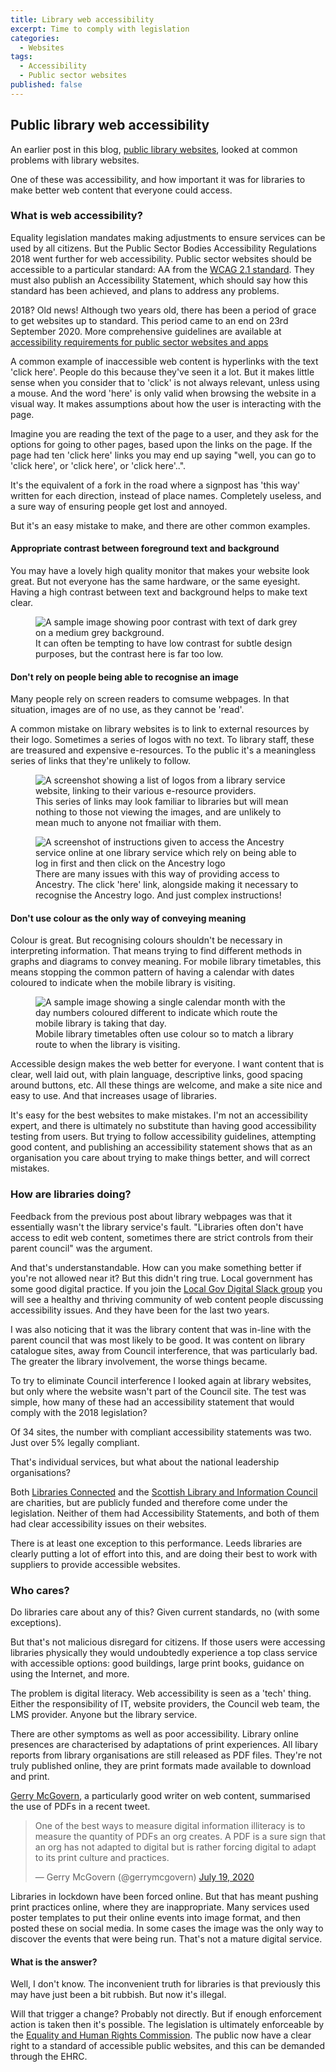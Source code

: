 ```yaml
---
title: Library web accessibility
excerpt: Time to comply with legislation
categories:
  - Websites
tags:
  - Accessibility
  - Public sector websites
published: false
---
```


## Public library web accessibility

An earlier post in this blog, [public library websites](https://blog.librarydata.uk/public-library-websites/), looked at common problems with library websites.

One of these was accessibility, and how important it was for libraries to make better web content that everyone could access.

### What is web accessibility?

Equality legislation mandates making adjustments to ensure services can be used by all citizens. But the Public Sector Bodies Accessibility Regulations 2018 went further for web accessibility. Public sector websites should be accessible to a particular standard: AA from the [WCAG 2.1 standard](https://www.gov.uk/service-manual/helping-people-to-use-your-service/understanding-wcag). They must also publish an Accessibility Statement, which should say how this standard has been achieved, and plans to address any problems.

2018? Old news! Although two years old, there has been a period of grace to get websites up to standard. This period came to an end on 23rd September 2020. More comprehensive guidelines are available at [accessibility requirements for public sector websites and apps](https://www.gov.uk/guidance/accessibility-requirements-for-public-sector-websites-and-apps)

A common example of inaccessible web content is hyperlinks with the text 'click here'. People do this because they've seen it a lot. But it makes little sense when you consider that to 'click' is not always relevant, unless using a mouse. And the word 'here' is only valid when browsing the website in a visual way. It makes assumptions about how the user is interacting with the page.

Imagine you are reading the text of the page to a user, and they ask for the options for going to other pages, based upon the links on the page. If the page had ten 'click here' links you may end up saying "well, you can go to 'click here', or 'click here', or 'click here'..".

It's the equivalent of a fork in the road where a signpost has 'this way' written for each direction, instead of place names. Completely useless, and a sure way of ensuring people get lost and annoyed.

But it's an easy mistake to make, and there are other common examples.

#### Appropriate contrast between foreground text and background

You may have a lovely high quality monitor that makes your website look great. But not everyone has the same hardware, or the same eyesight. Having a high contrast between text and background helps to make text clear.

<figure>
  <img src="https://github.com/LibrariesHacked/librarieshacked.github.io/raw/master/images/2020-09-24-accessibility-contrast.png" alt="A sample image showing poor contrast with text of dark grey on a medium grey background."/>
  <figcaption>It can often be tempting to have low contrast for subtle design purposes, but the contrast here is far too low.</figcaption>
</figure>

#### Don't rely on people being able to recognise an image

Many people rely on screen readers to comsume webpages. In that situation, images are of no use, as they cannot be 'read'.

A common mistake on library websites is to link to external resources by their logo. Sometimes a series of logos with no text. To library staff, these are treasured and expensive e-resources. To the public it's a meaningless series of links that they're unlikely to follow.

<figure>
  <img src="https://github.com/LibrariesHacked/librarieshacked.github.io/raw/master/images/2020-09-24-accessibility-logos.png" alt="A screenshot showing a list of logos from a library service website, linking to their various e-resource providers."/>
  <figcaption>This series of links may look familiar to libraries but will mean nothing to those not viewing the images, and are unlikely to mean much to anyone not fmailiar with them.</figcaption>
</figure>

<figure>
  <img src="https://github.com/LibrariesHacked/librarieshacked.github.io/raw/master/images/2020-09-24-accessibility-ancestry.png" alt="A screenshot of instructions given to access the Ancestry service online at one library service which rely on being able to log in first and then click on the Ancestry logo"/>
  <figcaption>There are many issues with this way of providing access to Ancestry. The click 'here' link, alongside making it necessary to recognise the Ancestry logo. And just complex instructions!</figcaption>
</figure>

#### Don't use colour as the only way of conveying meaning

Colour is great. But recognising colours shouldn't be necessary in interpreting information. That means trying to find different methods in graphs and diagrams to convey meaning. For mobile library timetables, this means stopping the common pattern of having a calendar with dates coloured to indicate when the mobile library is visiting.

<figure>
  <img src="https://github.com/LibrariesHacked/librarieshacked.github.io/raw/master/images/2020-09-24-accessibility-colour.png" alt="A sample image showing a single calendar month with the day numbers coloured different to indicate which route the mobile library is taking that day."/>
  <figcaption>Mobile library timetables often use colour so to match a library route to when the library is visiting.</figcaption>
</figure>

Accessible design makes the web better for everyone. I want content that is clear, well laid out, with plain language, descriptive links, good spacing around buttons, etc. All these things are welcome, and make a site nice and easy to use. And that increases usage of libraries.

It's easy for the best websites to make mistakes. I'm not an accessibility expert, and there is ultimately no substitute than having good accessibility testing from users. But trying to follow accessibility guidelines, attempting good content, and publishing an accessibility statement shows that as an organisation you care about trying to make things better, and will correct mistakes.

### How are libraries doing?

Feedback from the previous post about library webpages was that it essentially wasn't the library service's fault. "Libraries often don't have access to edit web content, sometimes there are strict controls from their parent council" was the argument.

And that's understanstandable. How can you make something better if you're not allowed near it? But this didn't ring true. Local government has some good digital practice. If you join the [Local Gov Digital Slack group](https://localgov.digital) you will see a healthy and thriving community of web content people discussing accessibility issues. And they have been for the last two years.

I was also noticing that it was the library content that was in-line with the parent council that was most likely to be good. It was content on library catalogue sites, away from Council interference, that was particularly bad. The greater the library involvement, the worse things became.

To try to eliminate Council interference I looked again at library websites, but only where the website wasn't part of the Council site. The test was simple, how many of these had an accessibility statement that would comply with the 2018 legislation?

Of 34 sites, the number with compliant accessibility statements was two. Just over 5% legally compliant.

That's individual services, but what about the national leadership organisations?

Both [Libraries Connected](https://www.librariesconnected.org.uk) and the [Scottish Library and Information Council](https://scottishlibraries.org) are charities, but are publicly funded and therefore come under the legislation. Neither of them had Accessibility Statements, and both of them had clear accessibility issues on their websites.

There is at least one exception to this performance. Leeds libraries are clearly putting a lot of effort into this, and are doing their best to work with suppliers to provide accessible websites.

### Who cares?

Do libraries care about any of this? Given current standards, no (with some exceptions).

But that's not malicious disregard for citizens. If those users were accessing libraries physically they would undoubtedly experience a top class service with accessible options: good buildings, large print books, guidance on using the Internet, and more.

The problem is digital literacy. Web accessibility is seen as a 'tech' thing. Either the responsibility of IT, website providers, the Council web team, the LMS provider. Anyone but the library service.

There are other symptoms as well as poor accessibility. Library online presences are characterised by adaptations of print experiences. All libary reports from library organisations are still released as PDF files. They're not truly published online, they are print formats made available to download and print.

[Gerry McGovern](https://gerrymcgovern.com), a particularly good writer on web content, summarised the use of PDFs in a recent tweet.

<blockquote class="twitter-tweet"><p lang="en" dir="ltr">One of the best ways to measure digital information illiteracy is to measure the quantity of PDFs an org creates. A PDF is a sure sign that an org has not adapted to digital but is rather forcing digital to adapt to its print culture and practices.</p>&mdash; Gerry McGovern (@gerrymcgovern) <a href="https://twitter.com/gerrymcgovern/status/1284824726200778755?ref_src=twsrc%5Etfw">July 19, 2020</a></blockquote> <script async src="https://platform.twitter.com/widgets.js" charset="utf-8"></script>

Libraries in lockdown have been forced online. But that has meant pushing print practices online, where they are inappropriate. Many services used poster templates to put their online events into image format, and then posted these on social media. In some cases the image was the only way to discover the events that were being run. That's not a mature digital service.

#### What is the answer?

Well, I don't know. The inconvenient truth for libraries is that previously this may have just been a bit rubbish. But now it's illegal.

Will that trigger a change? Probably not directly. But if enough enforcement action is taken then it's possible. The legislation is ultimately enforceable by the [Equality and Human Rights Commission](https://www.equalityhumanrights.com/en). The public now have a clear right to a standard of accessible public websites, and this can be demanded through the EHRC.